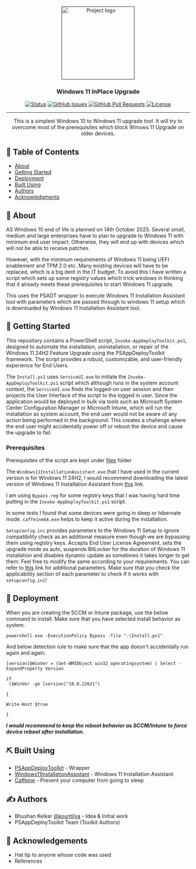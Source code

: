 <p align="center">
  <a href="" rel="noopener">
 <img width=200px height=200px src="https://cdn-dynmedia-1.microsoft.com/is/image/microsoftcorp/sds-windows11-laptop-fy24?scl=1&fmt=png-alpha" alt="Project logo"></a>
</p>

<h3 align="center">Windows 11 InPlace Upgrade</h3>

<div align="center">

[![Status](https://img.shields.io/badge/status-active-success.svg)]()
[![GitHub Issues](https://img.shields.io/github/issues/kylelobo/The-Documentation-Compendium.svg)](https://github.com/kylelobo/The-Documentation-Compendium/issues)
[![GitHub Pull Requests](https://img.shields.io/github/issues-pr/kylelobo/The-Documentation-Compendium.svg)](https://github.com/kylelobo/The-Documentation-Compendium/pulls)
[![License](https://img.shields.io/badge/license-MIT-blue.svg)](/LICENSE)

</div>

---

<p align="center"> This is a simplest Windows 10 to Windows 11 upgrade tool. It will try to overcome most of the prerequisites which block Winows 11 Upgrade on older devices.
    <br> 
</p>

## 📝 Table of Contents

- [About](#about)
- [Getting Started](#getting_started)
- [Deployment](#deployment)
- [Built Using](#built_using)
- [Authors](#authors)
- [Acknowledgments](#acknowledgement)


## 🧐 About <a name = "about"></a>

AS Windows 10 end of life is planned on 14th October 2025. Several small, medium and large enterprises have to plan to upgrade to Windows 11 with minimum end user impact. Otherwise, they will end up with devices which will not be able to receive patches. 

However, with the minimum requirements of Windows 11 being UEFI enablement and TPM 2.0 etc. Many existing devices will have to be replaced, which is a big dent in the IT budget. To avoid this I have written a script which sets up some registry values which trick windows in thinking that it already meets these prerequisites to start Windows 11 upgrade.

This uses the PSADT wrapper to execute Windows 11 Installation Assistant tool with parameters which are passed through to windows 11 setup which is downloaded by Windows 11 Installation Assistant tool. 


## 🏁 Getting Started <a name = "getting_started"></a>

This repository contains a PowerShell script, `Invoke-AppDeployToolkit.ps1`, designed to automate the installation, uninstallation, or repair of the Windows 11 24H2 Feature Upgrade using the PSAppDeployToolkit framework. The script provides a robust, customizable, and user-friendly experience for End Users.

The `Install.ps1` uses `ServiceUI.exe` to initiate the `Invoke-AppDeployToolkit.ps1` script which although runs in the system account context, the `ServiceUI.exe` finds the logged-on user session and then projects the User Interface of the script to the logged in user. Since the application would be deployed in bulk via tools such as Microsoft System Center Configuration Manager or Microsoft Intune, which will run the installation as system account, the end user would not be aware of any action being performed in the background. This creates a challenge where the end user might accidentally power off or reboot the device and cause the upgrade to fail.

 

### Prerequisites

Prerequisites of the script are kept under [files](https://github.com/kountilya/Win11InPlaceUpgrade/tree/main/Files) folder

The `Windows11InstallationAssistant.exe` that I have used in the current version is for Windows 11 24H2, I would recommend downloading the latest version of Windows 11 Installation Assistant from [this](https://www.microsoft.com/en-us/software-download/windows11) link.

I am using `Bypass.reg` for some registry keys that I was having hard time putting in the `Invoke-AppDeployToolkit.ps1` script. 

In some tests I found that some devices were going in sleep or hibernate mode. `caffeine64.exe` helps to keep it active during the installation. 

`Setupconfig.ini` provides parameters to the Windows 11 Setup to ignore compatibility check as an additional measure even though we are bypassing them using registry keys. Accepts End User License Agreement, sets the upgrade mode as auto, suspends BitLocker for the duration of Windows 11 installation and disables dynamic update as sometimes it takes longer to get them. Feel free to modify the same according to your requirements. You can refer to [this](https://learn.microsoft.com/en-us/windows-hardware/manufacture/desktop/windows-setup-command-line-options?view=windows-11) link for additional parameters. Make sure that you check the applicability section of each parameter to check if it works with `setupconfig.ini`!



## 🚀 Deployment <a name = "deployment"></a>


When you are creating the SCCM or Intune package, use the below command to install. Make sure that you have selected install behavior as system.  

```
powershell.exe -ExecutionPolicy Bypass -file ".\Install.ps1"
```

And below detection rule to make sure that the app doesn't accidentally run again and again. 

```
[version]$WinVer = (Get-WMIObject win32_operatingsystem) | Select -ExpandProperty Version

if
 ($WinVer -ge [version]"10.0.22621")

{

Write-Host $true

}
```

***I would recommend to keep the reboot behavior as SCCM/Intune to force device reboot after installation.***


## ⛏️ Built Using <a name = "built_using"></a>

- [PSAppDeployToolkit](https://psappdeploytoolkit.com) - Wrapper
- [Windows11InstallationAssistant](https://www.microsoft.com/en-us/software-download/windows11) - Windows 11 Installation Assistant
- [Caffeine](https://www.zhornsoftware.co.uk/caffeine/) - Prevent your computer from going to sleep

## ✍️ Authors <a name = "authors"></a>

- Bhushan Kelkar [@kountilya](https://github.com/kountilya) - Idea & Initial work
- PSAppDeployToolkit Team (Toolkit Authors)



## 🎉 Acknowledgements <a name = "acknowledgement"></a>

- Hat tip to anyone whose code was used
- References


